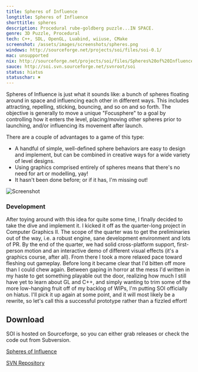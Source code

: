 ```yaml
---
title: Spheres of Influence
longtitle: Spheres of Influence
shorttitle: spheres
description: Procedural rube-goldberg puzzle...IN SPACE.
genre: 3D Puzzle, Procedural
tech: C++, SDL, OpenGL, Luabind, wiiuse, CMake
screenshot: /assets/images/screenshots/spheres.png 
windows: http://sourceforge.net/projects/soi/files/soi-0.1/
mac: unsupported
nix: http://sourceforge.net/projects/soi/files/Spheres%20of%20Influence-0.1.2-Linux.tar.bz2/download
sauce: http://soi.svn.sourceforge.net/svnroot/soi
status: hiatus
statuschar: ✖
---
```


Spheres of Influence is just what it sounds like: a bunch of spheres floating around in space and influencing each other in different ways. This includes attracting, repelling, sticking, bouncing, and so on and so forth. The objective is generally to move a unique "Focusphere" to a goal by controlling how it enters the level, placing/moving other spheres prior to launching, and/or influencing its movement after launch.

There are a couple of advantages to a game of this type: 

- A handful of simple, well-defined sphere behaviors are easy to design and implement, but can be combined in creative ways for a wide variety of level designs. 
- Using graphics comprised entirely of spheres means that there's no need for art or modelling, yay!
- It hasn't been done before; or if it has, I'm missing out!

![Screenshot](/assets/images/screenshots/spheres.png)

### Development ###

After toying around with this idea for quite some time, I finally decided to take the dive and implement it. I kicked it off as the quarter-long project in Computer Graphics II. The scope of the quarter was to get the preliminaries out of the way, i.e. a robust engine, sane development environment and lots of PR. By the end of the quarter, we had solid cross-platform support, first-person motion and an interactive demo of different visual effects (it's a graphics course, after all). From there I took a more relaxed pace toward
fleshing out gameplay. Before long it became clear that I'd bitten off more than I could chew again. Between gaping in horror at the mess I'd written in my haste to get something playable out the door, realizing how much I still have yet to learn about GL and C++, and simply wanting to trim some of the more low-hanging fruit off of my backlog of WIPs, I'm putting SOI officially on hiatus. I'll pick it up again at some point, and it will most likely be a rewrite, so let's call this a successful prototype rather than a fizzled effort!

## Download
SOI is hosted on Sourceforge, so you can either grab releases or check the code out from Subversion.

[Spheres of Influence](http://sourceforge.net/projects/soi)

[SVN Repository](http://soi.svn.sourceforge.net/svnroot/soi)

